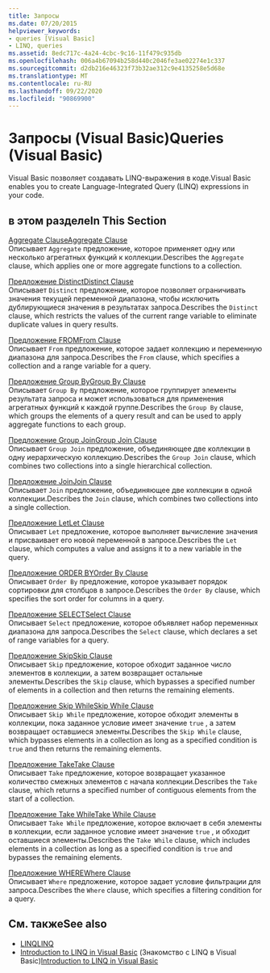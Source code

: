 ```yaml
---
title: Запросы
ms.date: 07/20/2015
helpviewer_keywords:
- queries [Visual Basic]
- LINQ, queries
ms.assetid: 8edc717c-4a24-4cbc-9c16-11f479c935db
ms.openlocfilehash: 006a4b67094b258d440c2046fe3ae02274e1c337
ms.sourcegitcommit: d2db216e46323f73b32ae312c9e4135258e5d68e
ms.translationtype: MT
ms.contentlocale: ru-RU
ms.lasthandoff: 09/22/2020
ms.locfileid: "90869900"
---
```

# <a name="queries-visual-basic"></a><span data-ttu-id="234b6-102">Запросы (Visual Basic)</span><span class="sxs-lookup"><span data-stu-id="234b6-102">Queries (Visual Basic)</span></span>

<span data-ttu-id="234b6-103">Visual Basic позволяет создавать LINQ-выражения в коде.</span><span class="sxs-lookup"><span data-stu-id="234b6-103">Visual Basic enables you to create Language-Integrated Query (LINQ) expressions in your code.</span></span>  
  
## <a name="in-this-section"></a><span data-ttu-id="234b6-104">в этом разделе</span><span class="sxs-lookup"><span data-stu-id="234b6-104">In This Section</span></span>  

 [<span data-ttu-id="234b6-105">Aggregate Clause</span><span class="sxs-lookup"><span data-stu-id="234b6-105">Aggregate Clause</span></span>](aggregate-clause.md)  
 <span data-ttu-id="234b6-106">Описывает `Aggregate` предложение, которое применяет одну или несколько агрегатных функций к коллекции.</span><span class="sxs-lookup"><span data-stu-id="234b6-106">Describes the `Aggregate` clause, which applies one or more aggregate functions to a collection.</span></span>  
  
 [<span data-ttu-id="234b6-107">Предложение Distinct</span><span class="sxs-lookup"><span data-stu-id="234b6-107">Distinct Clause</span></span>](distinct-clause.md)  
 <span data-ttu-id="234b6-108">Описывает `Distinct` предложение, которое позволяет ограничивать значения текущей переменной диапазона, чтобы исключить дублирующиеся значения в результатах запроса.</span><span class="sxs-lookup"><span data-stu-id="234b6-108">Describes the `Distinct` clause, which restricts the values of the current range variable to eliminate duplicate values in query results.</span></span>  
  
 [<span data-ttu-id="234b6-109">Предложение FROM</span><span class="sxs-lookup"><span data-stu-id="234b6-109">From Clause</span></span>](from-clause.md)  
 <span data-ttu-id="234b6-110">Описывает `From` предложение, которое задает коллекцию и переменную диапазона для запроса.</span><span class="sxs-lookup"><span data-stu-id="234b6-110">Describes the `From` clause, which specifies a collection and a range variable for a query.</span></span>  
  
 [<span data-ttu-id="234b6-111">Предложение Group By</span><span class="sxs-lookup"><span data-stu-id="234b6-111">Group By Clause</span></span>](group-by-clause.md)  
 <span data-ttu-id="234b6-112">Описывает `Group By` предложение, которое группирует элементы результата запроса и может использоваться для применения агрегатных функций к каждой группе.</span><span class="sxs-lookup"><span data-stu-id="234b6-112">Describes the `Group By` clause, which groups the elements of a query result and can be used to apply aggregate functions to each group.</span></span>  
  
 [<span data-ttu-id="234b6-113">Предложение Group Join</span><span class="sxs-lookup"><span data-stu-id="234b6-113">Group Join Clause</span></span>](group-join-clause.md)  
 <span data-ttu-id="234b6-114">Описывает `Group Join` предложение, объединяющее две коллекции в одну иерархическую коллекцию.</span><span class="sxs-lookup"><span data-stu-id="234b6-114">Describes the `Group Join` clause, which combines two collections into a single hierarchical collection.</span></span>  
  
 [<span data-ttu-id="234b6-115">Предложение Join</span><span class="sxs-lookup"><span data-stu-id="234b6-115">Join Clause</span></span>](join-clause.md)  
 <span data-ttu-id="234b6-116">Описывает `Join` предложение, объединяющее две коллекции в одной коллекции.</span><span class="sxs-lookup"><span data-stu-id="234b6-116">Describes the `Join` clause, which combines two collections into a single collection.</span></span>  
  
 [<span data-ttu-id="234b6-117">Предложение Let</span><span class="sxs-lookup"><span data-stu-id="234b6-117">Let Clause</span></span>](let-clause.md)  
 <span data-ttu-id="234b6-118">Описывает `Let` предложение, которое выполняет вычисление значения и присваивает его новой переменной в запросе.</span><span class="sxs-lookup"><span data-stu-id="234b6-118">Describes the `Let` clause, which computes a value and assigns it to a new variable in the query.</span></span>  
  
 [<span data-ttu-id="234b6-119">Предложение ORDER BY</span><span class="sxs-lookup"><span data-stu-id="234b6-119">Order By Clause</span></span>](order-by-clause.md)  
 <span data-ttu-id="234b6-120">Описывает `Order By` предложение, которое указывает порядок сортировки для столбцов в запросе.</span><span class="sxs-lookup"><span data-stu-id="234b6-120">Describes the `Order By` clause, which specifies the sort order for columns in a query.</span></span>  
  
 [<span data-ttu-id="234b6-121">Предложение SELECT</span><span class="sxs-lookup"><span data-stu-id="234b6-121">Select Clause</span></span>](select-clause.md)  
 <span data-ttu-id="234b6-122">Описывает `Select` предложение, которое объявляет набор переменных диапазона для запроса.</span><span class="sxs-lookup"><span data-stu-id="234b6-122">Describes the `Select` clause, which declares a set of range variables for a query.</span></span>  
  
 [<span data-ttu-id="234b6-123">Предложение Skip</span><span class="sxs-lookup"><span data-stu-id="234b6-123">Skip Clause</span></span>](skip-clause.md)  
 <span data-ttu-id="234b6-124">Описывает `Skip` предложение, которое обходит заданное число элементов в коллекции, а затем возвращает остальные элементы.</span><span class="sxs-lookup"><span data-stu-id="234b6-124">Describes the `Skip` clause, which bypasses a specified number of elements in a collection and then returns the remaining elements.</span></span>  
  
 [<span data-ttu-id="234b6-125">Предложение Skip While</span><span class="sxs-lookup"><span data-stu-id="234b6-125">Skip While Clause</span></span>](skip-while-clause.md)  
 <span data-ttu-id="234b6-126">Описывает `Skip While` предложение, которое обходит элементы в коллекции, пока заданное условие имеет значение `true` , а затем возвращает оставшиеся элементы.</span><span class="sxs-lookup"><span data-stu-id="234b6-126">Describes the `Skip While` clause, which bypasses elements in a collection as long as a specified condition is `true` and then returns the remaining elements.</span></span>  
  
 [<span data-ttu-id="234b6-127">Предложение Take</span><span class="sxs-lookup"><span data-stu-id="234b6-127">Take Clause</span></span>](take-clause.md)  
 <span data-ttu-id="234b6-128">Описывает `Take` предложение, которое возвращает указанное количество смежных элементов с начала коллекции.</span><span class="sxs-lookup"><span data-stu-id="234b6-128">Describes the `Take` clause, which returns a specified number of contiguous elements from the start of a collection.</span></span>  
  
 [<span data-ttu-id="234b6-129">Предложение Take While</span><span class="sxs-lookup"><span data-stu-id="234b6-129">Take While Clause</span></span>](take-while-clause.md)  
 <span data-ttu-id="234b6-130">Описывает `Take While` предложение, которое включает в себя элементы в коллекции, если заданное условие имеет значение `true` , и обходит оставшиеся элементы.</span><span class="sxs-lookup"><span data-stu-id="234b6-130">Describes the `Take While` clause, which includes elements in a collection as long as a specified condition is `true` and bypasses the remaining elements.</span></span>  
  
 [<span data-ttu-id="234b6-131">Предложение WHERE</span><span class="sxs-lookup"><span data-stu-id="234b6-131">Where Clause</span></span>](where-clause.md)  
 <span data-ttu-id="234b6-132">Описывает `Where` предложение, которое задает условие фильтрации для запроса.</span><span class="sxs-lookup"><span data-stu-id="234b6-132">Describes the `Where` clause, which specifies a filtering condition for a query.</span></span>  
  
## <a name="see-also"></a><span data-ttu-id="234b6-133">См. также</span><span class="sxs-lookup"><span data-stu-id="234b6-133">See also</span></span>

- [<span data-ttu-id="234b6-134">LINQ</span><span class="sxs-lookup"><span data-stu-id="234b6-134">LINQ</span></span>](../../programming-guide/language-features/linq/index.md)
- <span data-ttu-id="234b6-135">[Introduction to LINQ in Visual Basic](../../programming-guide/language-features/linq/introduction-to-linq.md) (Знакомство с LINQ в Visual Basic)</span><span class="sxs-lookup"><span data-stu-id="234b6-135">[Introduction to LINQ in Visual Basic](../../programming-guide/language-features/linq/introduction-to-linq.md)</span></span>
